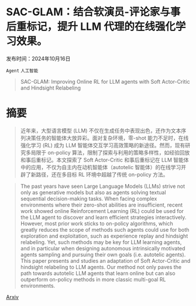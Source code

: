 # SAC-GLAM：结合软演员-评论家与事后重标记，提升 LLM 代理的在线强化学习效果。

发布时间：2024年10月16日

`Agent` `人工智能`

> SAC-GLAM: Improving Online RL for LLM agents with Soft Actor-Critic and Hindsight Relabeling

# 摘要

> 近年来，大型语言模型 (LLM) 不仅在生成任务中表现出色，还作为文本序列决策任务的智能体大放异彩。面对复杂环境，零-shot 能力不足时，在线强化学习 (RL) 成为 LLM 智能体交互学习高效策略的新途径。然而，现有研究多局限于 on-policy 算法，限制了探索与利用的策略多样性，如经验回放和事后重标记。本文探索了 Soft Actor-Critic 和事后重标记在 LLM 智能体中的应用，不仅为自主内在动机智能体（autotelic 智能体）的在线学习开辟了新路径，还在多目标 RL 环境中超越了传统 on-policy 方法。

> The past years have seen Large Language Models (LLMs) strive not only as generative models but also as agents solving textual sequential decision-making tasks. When facing complex environments where their zero-shot abilities are insufficient, recent work showed online Reinforcement Learning (RL) could be used for the LLM agent to discover and learn efficient strategies interactively. However, most prior work sticks to on-policy algorithms, which greatly reduces the scope of methods such agents could use for both exploration and exploitation, such as experience replay and hindsight relabeling. Yet, such methods may be key for LLM learning agents, and in particular when designing autonomous intrinsically motivated agents sampling and pursuing their own goals (i.e. autotelic agents). This paper presents and studies an adaptation of Soft Actor-Critic and hindsight relabeling to LLM agents. Our method not only paves the path towards autotelic LLM agents that learn online but can also outperform on-policy methods in more classic multi-goal RL environments.

[Arxiv](https://arxiv.org/abs/2410.12481)